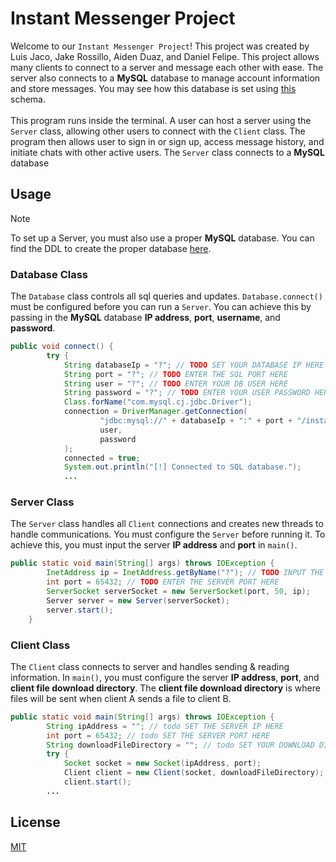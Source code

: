 # Instant Messenger Project
Welcome to our `Instant Messenger Project`! This project was created by Luis Jaco, Jake Rossillo, Aiden Duaz, and Daniel Felipe. This project allows many clients to connect to a
server and message each other with ease. The server also connects to a **MySQL** database to manage account information and store messages. You may see how this database is set using 
[this](https://dbdiagram.io/d/csci345-68158d501ca52373f547562a) schema.
<br><br>
This program runs inside the terminal. A user can host a server using the `Server` class, allowing other users to connect with the `Client` class. The program then allows user to
sign in or sign up, access message history, and initiate chats with other active users. The `Server` class connects to a **MySQL** database
## Usage
> [!NOTE]
> To set up a Server, you must also use a proper **MySQL** database. You can find the DDL to create the proper database [here](./instant_messager.sql).
### Database Class
The `Database` class controls all sql queries and updates. `Database.connect()` must be configured before you can run a `Server`. You can achieve this by passing in the
**MySQL** database **IP address**, **port**, **username**, and **password**.
```java
public void connect() {
        try {
            String databaseIp = "?"; // TODO SET YOUR DATABASE IP HERE
            String port = "?"; // TODO ENTER THE SQL PORT HERE
            String user = "?"; // TODO ENTER YOUR DB USER HERE
            String password = "?"; // TODO ENTER YOUR USER PASSWORD HERE
            Class.forName("com.mysql.cj.jdbc.Driver");
            connection = DriverManager.getConnection(
                    "jdbc:mysql://" + databaseIp + ":" + port + "/instant_messenger?serverTimezone=UTC&connectTimeout=5000",
                    user,
                    password
            );
            connected = true;
            System.out.println("[!] Connected to SQL database.");
            ...
```
### Server Class
The `Server` class handles all `Client` connections and creates new threads to handle communications. You must configure the `Server` before running it. To achieve this, you must input the server
**IP address** and **port** in `main()`. 
```java
public static void main(String[] args) throws IOException {
        InetAddress ip = InetAddress.getByName("?"); // TODO INPUT THE IP YOU WANT TO HOST ON HERE
        int port = 65432; // TODO ENTER THE SERVER PORT HERE
        ServerSocket serverSocket = new ServerSocket(port, 50, ip);
        Server server = new Server(serverSocket);
        server.start();
    }
```
### Client Class
The `Client` class connects to server and handles sending & reading information. In `main()`, you must configure the server **IP address**, **port**, and **client file download directory**. 
The **client file download directory** is where files will be sent when client A sends a file to client B.
```java
public static void main(String[] args) throws IOException {
        String ipAddress = ""; // todo SET THE SERVER IP HERE
        int port = 65432; // todo SET THE SERVER PORT HERE
        String downloadFileDirectory = ""; // todo SET YOUR DOWNLOAD DIRECTORY (WHERE FILES WILL DOWNLOAD).
        try {
            Socket socket = new Socket(ipAddress, port);
            Client client = new Client(socket, downloadFileDirectory);
            client.start();
        ...
```

## License
[MIT](https://choosealicense.com/licenses/mit/)
